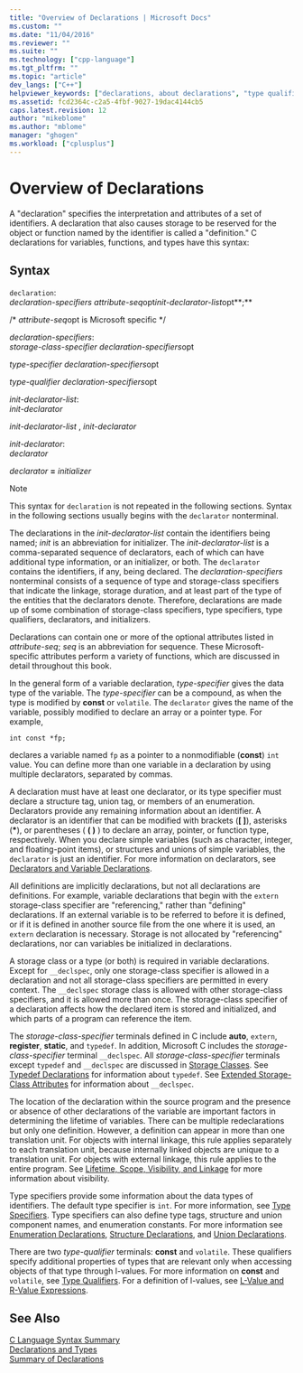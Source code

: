 ```yaml
---
title: "Overview of Declarations | Microsoft Docs"
ms.custom: ""
ms.date: "11/04/2016"
ms.reviewer: ""
ms.suite: ""
ms.technology: ["cpp-language"]
ms.tgt_pltfrm: ""
ms.topic: "article"
dev_langs: ["C++"]
helpviewer_keywords: ["declarations, about declarations", "type qualifiers"]
ms.assetid: fcd2364c-c2a5-4fbf-9027-19dac4144cb5
caps.latest.revision: 12
author: "mikeblome"
ms.author: "mblome"
manager: "ghogen"
ms.workload: ["cplusplus"]
---
```

# Overview of Declarations
A "declaration" specifies the interpretation and attributes of a set of identifiers. A declaration that also causes storage to be reserved for the object or function named by the identifier is called a "definition." C declarations for variables, functions, and types have this syntax:  
  
## Syntax  
 `declaration`:  
 *declaration-specifiers* *attribute-seq*opt*init-declarator-list*opt**;**  
  
 /\* *attribute-seq*opt is Microsoft specific */  
  
 *declaration-specifiers*:  
 *storage-class-specifier declaration-specifiers*opt  
  
 *type-specifier declaration-specifiers*opt  
  
 *type-qualifier declaration-specifiers*opt  
  
 *init-declarator-list*:  
 *init-declarator*  
  
 *init-declarator-list* , *init-declarator*  
  
 *init-declarator*:  
 *declarator*  
  
 *declarator*  **=**  *initializer*  
  
> [!NOTE]
>  This syntax for `declaration` is not repeated in the following sections. Syntax in the following sections usually begins with the `declarator` nonterminal.  
  
 The declarations in the *init-declarator-list* contain the identifiers being named; *init* is an abbreviation for initializer. The *init-declarator-list* is a comma-separated sequence of declarators, each of which can have additional type information, or an initializer, or both. The `declarator` contains the identifiers, if any, being declared. The *declaration-specifiers* nonterminal consists of a sequence of type and storage-class specifiers that indicate the linkage, storage duration, and at least part of the type of the entities that the declarators denote. Therefore, declarations are made up of some combination of storage-class specifiers, type specifiers, type qualifiers, declarators, and initializers.  
  
 Declarations can contain one or more of the optional attributes listed in *attribute-seq*; *seq* is an abbreviation for sequence. These Microsoft-specific attributes perform a variety of functions, which are discussed in detail throughout this book.  
  
 In the general form of a variable declaration, *type-specifier* gives the data type of the variable. The *type-specifier* can be a compound, as when the type is modified by **const** or `volatile`. The `declarator` gives the name of the variable, possibly modified to declare an array or a pointer type. For example,  
  
```  
int const *fp;  
```  
  
 declares a variable named `fp` as a pointer to a nonmodifiable (**const**) `int` value. You can define more than one variable in a declaration by using multiple declarators, separated by commas.  
  
 A declaration must have at least one declarator, or its type specifier must declare a structure tag, union tag, or members of an enumeration. Declarators provide any remaining information about an identifier. A declarator is an identifier that can be modified with brackets (**[ ]**), asterisks (**\***), or parentheses ( **( )** ) to declare an array, pointer, or function type, respectively. When you declare simple variables (such as character, integer, and floating-point items), or structures and unions of simple variables, the `declarator` is just an identifier. For more information on declarators, see [Declarators and Variable Declarations](../c-language/declarators-and-variable-declarations.md).  
  
 All definitions are implicitly declarations, but not all declarations are definitions. For example, variable declarations that begin with the `extern` storage-class specifier are "referencing," rather than "defining" declarations. If an external variable is to be referred to before it is defined, or if it is defined in another source file from the one where it is used, an `extern` declaration is necessary. Storage is not allocated by "referencing" declarations, nor can variables be initialized in declarations.  
  
 A storage class or a type (or both) is required in variable declarations. Except for `__declspec`, only one storage-class specifier is allowed in a declaration and not all storage-class specifiers are permitted in every context. The `__declspec` storage class is allowed with other storage-class specifiers, and it is allowed more than once. The storage-class specifier of a declaration affects how the declared item is stored and initialized, and which parts of a program can reference the item.  
  
 The *storage-class-specifier* terminals defined in C include **auto**, `extern`, **register**, **static**, and `typedef`. In addition, Microsoft C includes the *storage-class-specifier* terminal `__declspec`. All *storage-class-specifier* terminals except `typedef` and `__declspec` are discussed in [Storage Classes](../c-language/c-storage-classes.md). See [Typedef Declarations](../c-language/typedef-declarations.md) for information about `typedef`. See [Extended Storage-Class Attributes](../c-language/c-extended-storage-class-attributes.md) for information about `__declspec`.  
  
 The location of the declaration within the source program and the presence or absence of other declarations of the variable are important factors in determining the lifetime of variables. There can be multiple redeclarations but only one definition. However, a definition can appear in more than one translation unit. For objects with internal linkage, this rule applies separately to each translation unit, because internally linked objects are unique to a translation unit. For objects with external linkage, this rule applies to the entire program. See [Lifetime, Scope, Visibility, and Linkage](../c-language/lifetime-scope-visibility-and-linkage.md) for more information about visibility.  
  
 Type specifiers provide some information about the data types of identifiers. The default type specifier is `int`. For more information, see [Type Specifiers](../c-language/c-type-specifiers.md). Type specifiers can also define type tags, structure and union component names, and enumeration constants. For more information see [Enumeration Declarations](../c-language/c-enumeration-declarations.md), [Structure Declarations](../c-language/structure-declarations.md), and [Union Declarations](../c-language/union-declarations.md).  
  
 There are two *type-qualifier* terminals: **const** and `volatile`. These qualifiers specify additional properties of types that are relevant only when accessing objects of that type through l-values. For more information on **const** and `volatile`, see [Type Qualifiers](../c-language/type-qualifiers.md). For a definition of l-values, see [L-Value and R-Value Expressions](../c-language/l-value-and-r-value-expressions.md).  
  
## See Also  
 [C Language Syntax Summary](../c-language/c-language-syntax-summary.md)   
 [Declarations and Types](../c-language/declarations-and-types.md)   
 [Summary of Declarations](../c-language/summary-of-declarations.md)